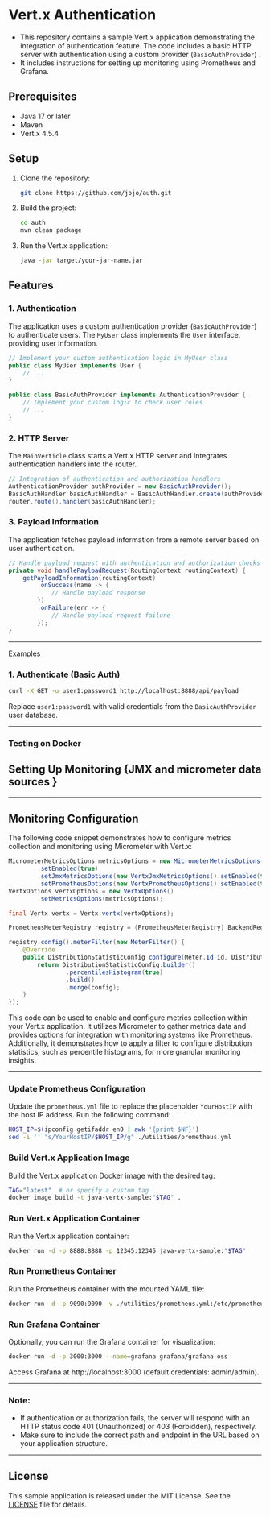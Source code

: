 # Vert.x Authentication 

- This repository contains a sample Vert.x application demonstrating the integration of authentication feature. The code includes a basic HTTP server with authentication using a custom provider (`BasicAuthProvider`) . 
- It includes instructions for setting up monitoring using Prometheus and Grafana.
  
## Prerequisites

- Java 17 or later
- Maven
- Vert.x 4.5.4

## Setup

1. Clone the repository:

    ```bash
    git clone https://github.com/jojo/auth.git
    ```

2. Build the project:

    ```bash
    cd auth
    mvn clean package
    ```

3. Run the Vert.x application:

    ```bash
    java -jar target/your-jar-name.jar
    ```

## Features

### 1. Authentication

The application uses a custom authentication provider (`BasicAuthProvider`) to authenticate users. The `MyUser` class implements the `User` interface, providing user information.

```java
// Implement your custom authentication logic in MyUser class
public class MyUser implements User {
    // ...
}
```

```java
public class BasicAuthProvider implements AuthenticationProvider {
    // Implement your custom logic to check user roles
    // ...
}
```

### 2. HTTP Server

The `MainVerticle` class starts a Vert.x HTTP server and integrates authentication handlers into the router.

```java
// Integration of authentication and authorization handlers
AuthenticationProvider authProvider = new BasicAuthProvider();
BasicAuthHandler basicAuthHandler = BasicAuthHandler.create(authProvider);
router.route().handler(basicAuthHandler);
```

### 3. Payload Information

The application fetches payload information from a remote server based on user authentication.

```java
// Handle payload request with authentication and authorization checks
private void handlePayloadRequest(RoutingContext routingContext) {
    getPayloadInformation(routingContext)
        .onSuccess(name -> {
            // Handle payload response
        })
        .onFailure(err -> {
            // Handle payload request failure
        });
}
```

---

Examples 


### 1. Authenticate (Basic Auth)

```bash
curl -X GET -u user1:password1 http://localhost:8888/api/payload
```

Replace `user1:password1` with valid credentials from the `BasicAuthProvider` user database.





---
### Testing on Docker 

## Setting Up Monitoring {JMX and micrometer data sources } 

---

## Monitoring Configuration

The following code snippet demonstrates how to configure metrics collection and monitoring using Micrometer with Vert.x:

```java
MicrometerMetricsOptions metricsOptions = new MicrometerMetricsOptions()
        .setEnabled(true)
        .setJmxMetricsOptions(new VertxJmxMetricsOptions().setEnabled(true))
        .setPrometheusOptions(new VertxPrometheusOptions().setEnabled(true));
VertxOptions vertxOptions = new VertxOptions()
        .setMetricsOptions(metricsOptions);

final Vertx vertx = Vertx.vertx(vertxOptions);

PrometheusMeterRegistry registry = (PrometheusMeterRegistry) BackendRegistries.getDefaultNow();

registry.config().meterFilter(new MeterFilter() {
    @Override
    public DistributionStatisticConfig configure(Meter.Id id, DistributionStatisticConfig config) {
        return DistributionStatisticConfig.builder()
                .percentilesHistogram(true)
                .build()
                .merge(config);
    }
});
```

This code can be used to enable and configure metrics collection within your Vert.x application. It utilizes Micrometer to gather metrics data and provides options for integration with monitoring systems like Prometheus. Additionally, it demonstrates how to apply a filter to configure distribution statistics, such as percentile histograms, for more granular monitoring insights.

--- 


### Update Prometheus Configuration

Update the `prometheus.yml` file to replace the placeholder `YourHostIP` with the host IP address. Run the following command:

```bash
HOST_IP=$(ipconfig getifaddr en0 | awk '{print $NF}')
sed -i '' "s/YourHostIP/$HOST_IP/g" ./utilities/prometheus.yml
```

### Build Vert.x Application Image

Build the Vert.x application Docker image with the desired tag:

```bash
TAG="latest"  # or specify a custom tag
docker image build -t java-vertx-sample:"$TAG" .
```

### Run Vert.x Application Container

Run the Vert.x application container:

```bash
docker run -d -p 8888:8888 -p 12345:12345 java-vertx-sample:"$TAG"
```

### Run Prometheus Container

Run the Prometheus container with the mounted YAML file:

```bash
docker run -d -p 9090:9090 -v ./utilities/prometheus.yml:/etc/prometheus/prometheus.yml prom/prometheus
```

### Run Grafana Container

Optionally, you can run the Grafana container for visualization:

```bash
docker run -d -p 3000:3000 --name=grafana grafana/grafana-oss
```

Access Grafana at http://localhost:3000 (default credentials: admin/admin).

---


### Note:

- If authentication or authorization fails, the server will respond with an HTTP status code 401 (Unauthorized) or 403 (Forbidden), respectively.
- Make sure to include the correct path and endpoint in the URL based on your application structure.

---

## License

This sample application is released under the MIT License. See the [LICENSE](LICENSE) file for details.
